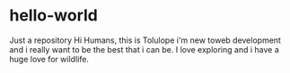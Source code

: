 # hello-world
Just a repository
Hi Humans, this is Tolulope i'm new toweb development and i really want to be the best that i can be.
I love exploring and i have a huge love for wildlife.
